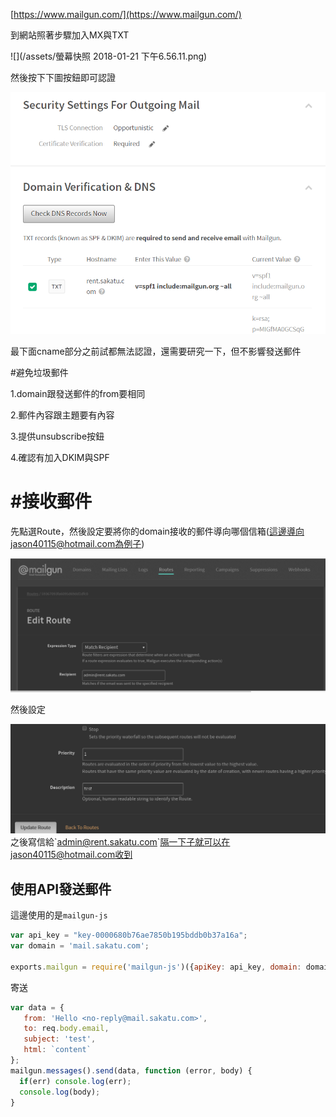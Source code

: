 [https://www.mailgun.com/](https://www.mailgun.com/)

到網站照著步驟加入MX與TXT



![](/assets/螢幕快照 2018-01-21 下午6.56.11.png)



然後按下下圖按鈕即可認證

![](/assets/52.png)

最下面cname部分之前試都無法認證，還需要研究一下，但不影響發送郵件

\#避免垃圾郵件

1.domain跟發送郵件的from要相同

2.郵件內容跟主題要有內容

3.提供unsubscribe按鈕

4.確認有加入DKIM與SPF

# \#接收郵件

先點選Route，然後設定要將你的domain接收的郵件導向哪個信箱\(這邊導向jason40115@hotmail.com為例子\)

![](/assets/2.png)

然後設定

![](/assets/3.png)之後寫信給\`admin@rent.sakatu.com\`隔一下子就可以在jason40115@hotmail.com收到



## 使用API發送郵件

這邊使用的是`mailgun-js`

```js
var api_key = "key-0000680b76ae7850b195bddb0b37a16a";
var domain = 'mail.sakatu.com';

exports.mailgun = require('mailgun-js')({apiKey: api_key, domain: domain});
```

寄送

```js
var data = {
   from: 'Hello <no-reply@mail.sakatu.com>',
   to: req.body.email,
   subject: 'test',
   html: `content`
};
mailgun.messages().send(data, function (error, body) {
  if(err) console.log(err);
  console.log(body);
}
```



